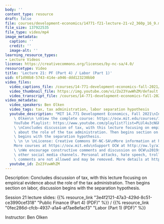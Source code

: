 ```yaml
---
body: ''
content_type: resource
draft: false
file: courses/development-economics/14771-f21-lecture-21-v2_360p_16_9.mp4
file_size: 137922535
file_type: video/mp4
image_metadata:
  caption: ''
  credit: ''
  image-alt: ''
learning_resource_types:
- Lecture Videos
license: https://creativecommons.org/licenses/by-nc-sa/4.0/
resourcetype: Video
title: 'Lecture 21: PF (Part 4) / Labor (Part 1)'
uid: 6f1d98b8-5743-414e-a946-ddd123230bb0
video_files:
  video_captions_file: /courses/14-771-development-economics-fall-2021/1qv2wCQfPA4eXp9d_b_kQWEqlDz4XSCRe_transcript.webvtt
  video_thumbnail_file: https://img.youtube.com/vi/Zo23YuwWhZM/default.jpg
  video_transcript_file: /courses/14-771-development-economics-fall-2021/1qv2wCQfPA4eXp9d_b_kQWEqlDz4XSCRe_transcript.pdf
video_metadata:
  video_speakers: Ben Olken
  video_tags: tax, tax administration, labor separation hypothesis
  youtube_description: "MIT 14.771 Development Economics, Fall 2021\nInstructor: Ben\
    \ Olken\n \nView the complete course: https://ocw.mit.edu/courses/14-771-development-economics-fall-2021\n\
    YouTube Playlist: https://www.youtube.com/playlist?list=PLUl4u3cNGP61kvh3caDts2R6LmkYbmzaG\n\
    \ \nConcludes discussion of tax, with this lecture focusing on empirical evidence\
    \ about the role of the tax administration. Then begins section on labor, discussion\
    \ begins with the separation hypothesis.                                     \
    \ \n \n \nLicense: Creative Commons BY-NC-SA\nMore information at https://ocw.mit.edu/terms\n\
    More courses at https://ocw.mit.edu\nSupport OCW at http://ow.ly/a1If50zVRlQ\n\
    \ \nWe encourage constructive comments and discussion on OCW\u2019s YouTube and\
    \ other social media channels. Personal attacks, hate speech, trolling, and inappropriate\
    \ comments are not allowed and may be removed. More details at https://ocw.mit.edu/comments."
  youtube_id: Zo23YuwWhZM
---
```

Description: Concludes discussion of tax, with this lecture focusing on empirical evidence about the role of the tax administration. Then begins section on labor, discussion begins with the separation hypothesis.

Session 21 lecture slides: {{% resource_link "3e4f2121-47a3-429d-8c51-ce3990cef318" "Public Finance (Part 4) (PDF)" %}} / {{% resource_link "0fec286d-cfcb-4937-a1a4-af7ae8efacf3" "Labor (Part 1) (PDF)" %}}

Instructor: Ben Olken